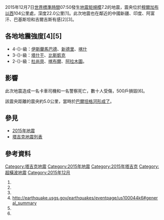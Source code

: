 2015年12月7日[世界標準時間](https://zh.wikipedia.org/wiki/世界標準時間 "wikilink")07:50發生[地震矩規模](https://zh.wikipedia.org/wiki/地震矩規模 "wikilink")7.2的地震，震央位於[穆爾加布以西](https://zh.wikipedia.org/wiki/穆爾加布 "wikilink")104公里處，深度22.0公里\[1\]。此次地震也在鄰近的中國新疆、印度、阿富汗、巴基斯坦和吉爾吉斯有感\[2\]\[3\]。

## 各地地震強度\[4\]\[5\]

  - 4-{}-級：[伊斯蘭馬巴德](https://zh.wikipedia.org/wiki/伊斯蘭馬巴德 "wikilink")、[新德里](../Page/新德里.md "wikilink")、[喀什](https://zh.wikipedia.org/wiki/喀什 "wikilink")
  - 3-{}-級：[塔什干](../Page/塔什干.md "wikilink")、[比斯凱克](https://zh.wikipedia.org/wiki/比斯凱克 "wikilink")
  - 2-{}-級：[杜尚貝](https://zh.wikipedia.org/wiki/杜尚貝 "wikilink")、[喀布爾](https://zh.wikipedia.org/wiki/喀布爾 "wikilink")、[阿拉木圖](https://zh.wikipedia.org/wiki/阿拉木圖 "wikilink")。

## 影響

此次地震造成一名卡車司機和一名警察死亡，數十人受傷，500戶損毀\[6\]。

該震央距離的震央約5.0公里，當時於[巴爾坦格河形成了](https://zh.wikipedia.org/wiki/巴爾坦格河 "wikilink")。

## 參見

  - [2015年地震](https://zh.wikipedia.org/wiki/2015年地震 "wikilink")
  - [塔吉克地震列表](https://zh.wikipedia.org/wiki/塔吉克地震列表 "wikilink")

## 參考資料

[Category:塔吉克地震](https://zh.wikipedia.org/wiki/Category:塔吉克地震 "wikilink")
[Category:2015年地震](https://zh.wikipedia.org/wiki/Category:2015年地震 "wikilink")
[Category:2015年塔吉克](https://zh.wikipedia.org/wiki/Category:2015年塔吉克 "wikilink")
[Category:超橫波地震](https://zh.wikipedia.org/wiki/Category:超橫波地震 "wikilink")
[Category:2015年12月](https://zh.wikipedia.org/wiki/Category:2015年12月 "wikilink")

1.
2.
3.
4.  <http://earthquake.usgs.gov/earthquakes/eventpage/us100044k6#general_summary>
5.
6.